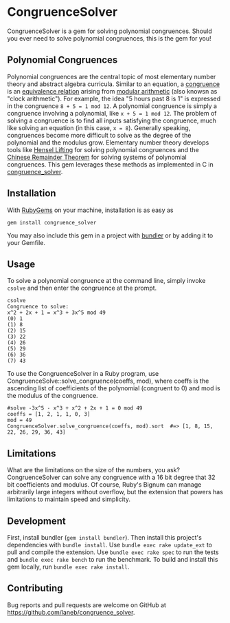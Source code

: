 # CongruenceSolver

CongruenceSolver is a gem for solving polynomial congruences. Should you ever need to solve polynomial congruences, this is the gem for you!

## Polynomial Congruences

Polynomial congruences are the central topic of most elementary number theory and abstract algebra curricula. Similar to an equation, a [congruence](https://en.wikipedia.org/wiki/Modular_equation) is an [equivalence relation](https://en.wikipedia.org/wiki/Equivalence_relation) arising from [modular arithmetic](https://en.wikipedia.org/wiki/Modular_arithmetic) (also knowsn as "clock arithmetic"). For example, the idea "5 hours past 8 is 1" is expressed in the congruence ```8 + 5 = 1 mod 12```. A polynomial congruence is simply a congruence involving a polynomial, like ```x + 5 = 1 mod 12```. The problem of solving a congruence is to find all inputs satisfying the congruence, much like solving an equation (in this case, ```x = 8```). Generally speaking, congruences become more difficult to solve as the degree of the polynomial and the modulus grow. Elementary number theory develops tools like [Hensel Lifting](https://en.wikipedia.org/wiki/Hensel%27s_lemma#Hensel_Lifting) for solving polynomial congruences and the [Chinese Remainder Theorem](https://en.wikipedia.org/wiki/Chinese_remainder_theorem) for solving systems of polynomial congruences. This gem leverages these methods as implemented in C in [congruence_solver](https://github.com/laneb/congruence_solver).

## Installation

With [RubyGems](https://rubygems.org/) on your machine, installation is as easy as
```shell
gem install congruence_solver
```

You may also include this gem in a project with [bundler](http://bundler.io/) or by adding it to your Gemfile.

## Usage

To solve a polynomial congruence at the command line, simply invoke `csolve` and then enter the congruence at the prompt.

```
csolve
Congruence to solve:
x^2 + 2x + 1 = x^3 + 3x^5 mod 49
(0) 1
(1) 8
(2) 15
(3) 22
(4) 26
(5) 29
(6) 36
(7) 43
```

To use the CongruenceSolver in a Ruby program, use CongruenceSolve::solve_congruence(coeffs, mod), where coeffs is the ascending list of coefficients of the polynomial (congruent to 0) and mod is the modulus of the congruence.

```
#solve -3x^5 - x^3 + x^2 + 2x + 1 = 0 mod 49
coeffs = [1, 2, 1, 1, 0, 3]
mod = 49
CongruenceSolver.solve_congruence(coeffs, mod).sort  #=> [1, 8, 15, 22, 26, 29, 36, 43]
```

## Limitations

What are the limitations on the size of the numbers, you ask? CongruenceSolver can solve any congruence with a 16 bit degree that 32 bit coefficients and modulus. Of course, Ruby's Bignum can manage arbitrarily large integers without overflow, but the extension that powers has limitations to maintain speed and simplicity.

## Development

First, install bundler (`gem install bundler`). Then install this project's dependencies with `bundle install`. Use `bundle exec rake update_ext` to pull and compile the extension. Use `bundle exec rake spec` to run the tests and `bundle exec rake bench` to run the benchmark. To build and install this gem locally, run `bundle exec rake install`.

## Contributing

Bug reports and pull requests are welcome on GitHub at https://github.com/laneb/congruence_solver.
